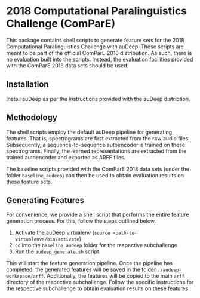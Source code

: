 # 2018 Computational Paralinguistics Challenge (ComParE)

This package contains shell scripts to generate feature sets for the 2018 Computational Paralinguistics Challenge with auDeep. These scripts are meant to be part of the official ComParE 2018 distribution. As such, there is no evaluation built into the scripts. Instead, the evaluation facilities provided with the ComParE 2018 data sets should be used.

## Installation

Install auDeep as per the instructions provided with the auDeep distribtion.

## Methodology

The shell scripts employ the default auDeep pipeline for generating features. That is, spectrograms are first extracted from the raw audio files. Subsequently, a sequence-to-sequence autoencoder is trained on these spectrograms. Finally, the learned representations are extracted from the trained autoencoder and exported as ARFF files. 

The baseline scripts provided with the ComParE 2018 data sets (under the folder `baseline_audeep`) can then be used to obtain evaluation results on these feature sets.

## Generating Features

For convenience, we provide a shell script that performs the entire feature generation process. For this, follow the steps outlined below.

1. Activate the auDeep virtualenv (`source <path-to-virtualenv>/bin/activate`)
2. `cd` into the `baseline_audeep` folder for the respective subchallenge
3. Run the `audeep_generate.sh` script

This will start the feature generation pipeline. Once the pipeline has completed, the generated features will be saved in the folder `./audeep-workspace/arff`. Additionally, the features will be copied to the main `arff` directory of the respective subchallenge. Follow the specific instructions for the respective subchallenge to obtain evaluation results on these features.
